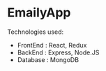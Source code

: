 # EmailyApp

Technologies used:
- FrontEnd : React, Redux
- BackEnd : Express, Node.JS
- Database : MongoDB
